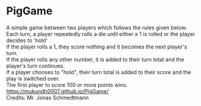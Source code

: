 # PigGame

A simple game between two players which follows the rules given below:\
Each turn, a player repeatedly rolls a die until either a 1 is rolled or the player decides to 'hold'\
If the player rolls a 1, they score nothing and it becomes the next player's turn.\
If the player rolls any other number, it is added to their turn total and the player's turn continues.\
If a player chooses to "hold", their turn total is added to their score and the play is switched over.\
The first player to score 100 or more points wins.\
https://mukundh0007.github.io/PigGame/ \
Credits: Mr. Jonas Schmedtmann
